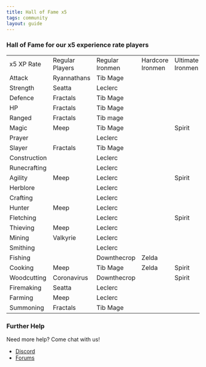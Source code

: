 ```yaml
---
title: Hall of Fame x5
tags: community
layout: guide
---
```


### Hall of Fame for our x5 experience rate players

<table class="tableForFame">
  <tr class="trForFame" id="x5">
    <td class="tdForFame">x5 XP Rate</td>
    <td class="tdForFame">Regular Players</td>
    <td class="tdForFame">Regular Ironmen</td>
    <td class="tdForFame">Hardcore Ironmen</td>
    <td class="tdForFame">Ultimate Ironmen</td>
  </tr>
  <tr class="trForFame">
    <td class="tdForFame">Attack</td>
    <td class="tdForFame">Ryannathans</td>
    <td class="tdForFame">Tib Mage</td>
    <td class="tdForFame"></td>
    <td class="tdForFame"></td>
  </tr>
  <tr class="trForFame">
    <td class="tdForFame">Strength</td>
    <td class="tdForFame">Seatta</td>
    <td class="tdForFame">Leclerc</td>
    <td class="tdForFame"></td>
    <td class="tdForFame"></td>
  </tr>
  <tr class="trForFame">
    <td class="tdForFame">Defence</td>
    <td class="tdForFame">Fractals</td>
    <td class="tdForFame">Tib Mage</td>
    <td class="tdForFame"></td>
    <td class="tdForFame"></td>
  </tr>
  <tr class="trForFame">
    <td class="tdForFame">HP</td>
    <td class="tdForFame">Fractals</td>
    <td class="tdForFame">Tib Mage</td>
    <td class="tdForFame"></td>
    <td class="tdForFame"></td>
  </tr>
  <tr class="trForFame">
    <td class="tdForFame">Ranged</td>
    <td class="tdForFame">Fractals</td>
    <td class="tdForFame">Tib mage</td>
    <td class="tdForFame"></td>
    <td class="tdForFame"></td>
  </tr>
  <tr class="trForFame">
    <td class="tdForFame">Magic</td>
    <td class="tdForFame">Meep</td>
    <td class="tdForFame">Tib Mage</td>
    <td class="tdForFame"></td>
    <td class="tdForFame">Spirit</td>
  </tr>
  <tr class="trForFame">
    <td class="tdForFame">Prayer</td>
    <td class="tdForFame"></td>
    <td class="tdForFame">Leclerc</td>
    <td class="tdForFame"></td>
    <td class="tdForFame"></td>
  </tr>
  <tr class="trForFame">
    <td class="tdForFame">Slayer</td>
    <td class="tdForFame">Fractals</td>
    <td class="tdForFame">Tib Mage</td>
    <td class="tdForFame"></td>
    <td class="tdForFame"></td>
  </tr>
  <tr class="trForFame">
    <td class="tdForFame">Construction</td>
    <td class="tdForFame"></td>
    <td class="tdForFame">Leclerc</td>
    <td class="tdForFame"></td>
    <td class="tdForFame"></td>
  </tr>
  <tr class="trForFame">
    <td class="tdForFame">Runecrafting</td>
    <td class="tdForFame"></td>
    <td class="tdForFame">Leclerc</td>
    <td class="tdForFame"></td>
    <td class="tdForFame"></td>
  </tr>
  <tr class="trForFame">
    <td class="tdForFame">Agility</td>
    <td class="tdForFame">Meep</td>
    <td class="tdForFame">Leclerc</td>
    <td class="tdForFame"></td>
    <td class="tdForFame">Spirit</td>
  </tr>
  <tr class="trForFame">
    <td class="tdForFame">Herblore</td>
    <td class="tdForFame"></td>
    <td class="tdForFame">Leclerc</td>
    <td class="tdForFame"></td>
    <td class="tdForFame"></td>
  </tr>
  <tr class="trForFame">
    <td class="tdForFame">Crafting</td>
    <td class="tdForFame"></td>
    <td class="tdForFame">Leclerc</td>
    <td class="tdForFame"></td>
    <td class="tdForFame"></td>
  </tr>
  <tr class="trForFame">
    <td class="tdForFame">Hunter</td>
    <td class="tdForFame">Meep</td>
    <td class="tdForFame">Leclerc</td>
    <td class="tdForFame"></td>
    <td class="tdForFame"></td>
  </tr>
  <tr class="trForFame">
    <td class="tdForFame">Fletching</td>
    <td class="tdForFame"></td>
    <td class="tdForFame">Leclerc</td>
    <td class="tdForFame"></td>
    <td class="tdForFame">Spirit</td>
  </tr>
  <tr class="trForFame">
    <td class="tdForFame">Thieving</td>
    <td class="tdForFame">Meep</td>
    <td class="tdForFame">Leclerc</td>
    <td class="tdForFame"></td>
    <td class="tdForFame"></td>
  </tr>
  <tr class="trForFame">
    <td class="tdForFame">Mining</td>
    <td class="tdForFame">Valkyrie</td>
    <td class="tdForFame">Leclerc</td>
    <td class="tdForFame"></td>
    <td class="tdForFame"></td>
  </tr>
  <tr class="trForFame">
    <td class="tdForFame">Smithing</td>
    <td class="tdForFame"></td>
    <td class="tdForFame">Leclerc</td>
    <td class="tdForFame"></td>
    <td class="tdForFame"></td>
  </tr>
  <tr class="trForFame">
    <td class="tdForFame">Fishing</td>
    <td class="tdForFame"></td>
    <td class="tdForFame">Downthecrop</td>
    <td class="tdForFame">Zelda</td>
    <td class="tdForFame"></td>
  </tr>
  <tr class="trForFame">
    <td class="tdForFame">Cooking</td>
    <td class="tdForFame">Meep</td>
    <td class="tdForFame">Tib Mage</td>
    <td class="tdForFame">Zelda</td>
    <td class="tdForFame">Spirit</td>
  </tr>
  <tr class="trForFame">
    <td class="tdForFame">Woodcutting</td>
    <td class="tdForFame">Coronavirus</td>
    <td class="tdForFame">Downthecrop</td>
    <td class="tdForFame"></td>
    <td class="tdForFame">Spirit</td>
  </tr>
  <tr class="trForFame">
    <td class="tdForFame">Firemaking</td>
    <td class="tdForFame">Seatta</td>
    <td class="tdForFame">Leclerc</td>
    <td class="tdForFame"></td>
    <td class="tdForFame"></td>
  </tr>
  <tr class="trForFame">
    <td class="tdForFame">Farming</td>
    <td class="tdForFame">Meep</td>
    <td class="tdForFame">Leclerc</td>
    <td class="tdForFame"></td>
    <td class="tdForFame"></td>
  </tr>
  <tr class="trForFame">
    <td class="tdForFame">Summoning</td>
    <td class="tdForFame">Fractals</td>
    <td class="tdForFame">Tib Mage</td>
    <td class="tdForFame"></td>
    <td class="tdForFame"></td>
  </tr>
</table>

### Further Help

Need more help? Come chat with us!

<div class="article_theme_1">
  <ul class="further">
    <li><a href="https://discord.gg/43YPGND">Discord</a></li>
    <li><a href="https://forum.MZscape.org/">Forums</a></li>
  </ul>
</div>